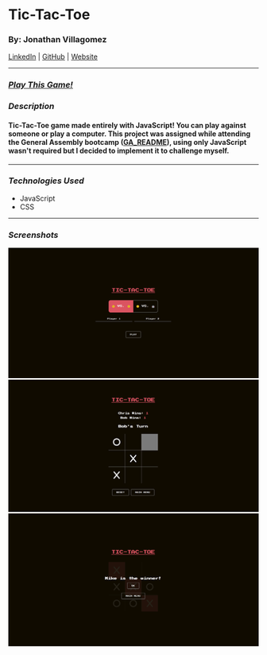 # Tic-Tac-Toe

### By: Jonathan Villagomez

[LinkedIn](https://www.linkedin.com/in/jonathanvillagomezhernandez/) |
[GitHub](https://github.com/VillagomezHJonathan) |
[Website](https://www.jonweb.dev/)

---

### [**_Play This Game!_**](http://tic-tac-toe-jvh.surge.sh/)

### **_Description_**

#### Tic-Tac-Toe game made entirely with JavaScript! You can play against someone or play a computer. This project was assigned while attending the General Assembly bootcamp ([GA_README](/GA_README.md)), using only JavaScript wasn't required but I decided to implement it to challenge myself.

---

### **_Technologies Used_**

- JavaScript
- CSS

---

### **_Screenshots_**

![Image](/screenshots/screenshot01.png)
![Image](/screenshots/screenshot02.png)
![Image](/screenshots/screenshot03.png)
